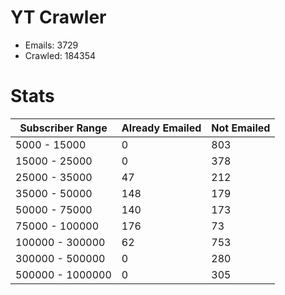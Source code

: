 # YT Crawler
- Emails: 3729
- Crawled: 184354

# Stats
| Subscriber Range  | Already Emailed | Not Emailed |
|-------|-------|-------|
| 5000 - 15000 | 0 | 803 |
| 15000 - 25000 | 0 | 378 |
| 25000 - 35000 | 47 | 212 |
| 35000 - 50000 | 148 | 179 |
| 50000 - 75000 | 140 | 173 |
| 75000 - 100000 | 176 | 73 |
| 100000 - 300000 | 62 | 753 |
| 300000 - 500000 | 0 | 280 |
| 500000 - 1000000 | 0 | 305 |
